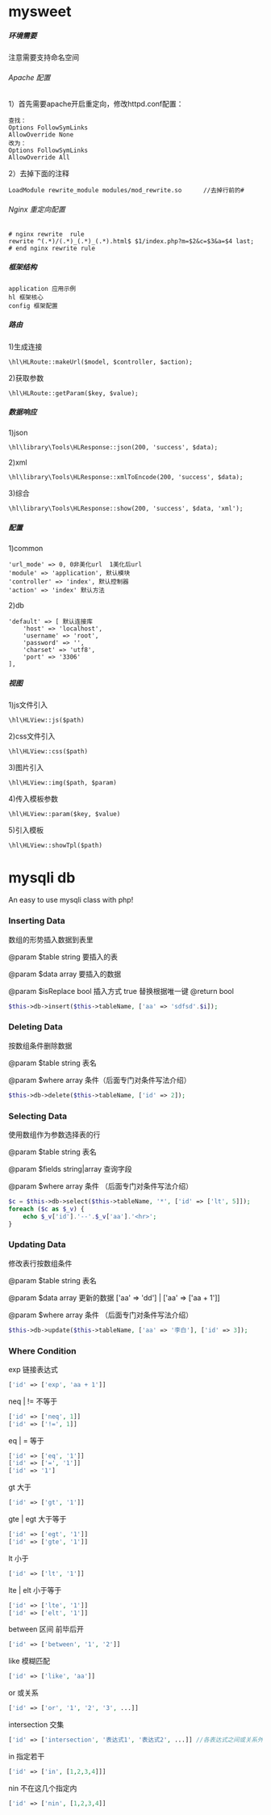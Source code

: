 # mysweet
<h5>环境需要</h5>
注意需要支持命名空间

<h6>Apache 配置</h6>

1）首先需要apache开启重定向，修改httpd.conf配置：

    查找：
    Options FollowSymLinks 
    AllowOverride None
    改为： 
    Options FollowSymLinks 
    AllowOverride All

2）去掉下面的注释 

    LoadModule rewrite_module modules/mod_rewrite.so      //去掉行前的#


<h6>Nginx 重定向配置</h6>

    # nginx rewrite  rule 
    rewrite ^(.*)/(.*)_(.*)_(.*).html$ $1/index.php?m=$2&c=$3&a=$4 last;
    # end nginx rewrite rule

<h5>框架结构</h5>

    application 应用示例
    hl 框架核心
    config 框架配置

<h5>路由</h5>

1)生成连接

    \hl\HLRoute::makeUrl($model, $controller, $action);

2)获取参数

    \hl\HLRoute::getParam($key, $value);

<h5>数据响应</h5>
1)json

    \hl\library\Tools\HLResponse::json(200, 'success', $data);

2)xml

    \hl\library\Tools\HLResponse::xmlToEncode(200, 'success', $data);

3)综合

    \hl\library\Tools\HLResponse::show(200, 'success', $data, 'xml');

<h5>配置</h5>

1)common

    'url_mode' => 0, 0非美化url  1美化后url
	'module' => 'application', 默认模块
	'controller' => 'index', 默认控制器
	'action' => 'index' 默认方法

2)db

    'default' => [ 默认连接库
        'host' => 'localhost',
        'username' => 'root',
        'password' => '',
        'charset' => 'utf8',
        'port' => '3306'
    ], 

<h5>视图</h5>

1)js文件引入

    \hl\HLView::js($path)

2)css文件引入

    \hl\HLView::css($path)

3)图片引入

    \hl\HLView::img($path, $param)
4)传入模板参数

    \hl\HLView::param($key, $value)

5)引入模板

    \hl\HLView::showTpl($path)


mysqli db
=========

An easy to use mysqli class with php!

### Inserting Data
数组的形势插入数据到表里

@param $table string 要插入的表

@param $data array 要插入的数据

@param $isReplace bool 插入方式 true 替换根据唯一键
@return bool
```php
$this->db->insert($this->tableName, ['aa' => 'sdfsd'.$i]);
```



### Deleting Data
按数组条件删除数据

@param $table string 表名

@param $where array 条件（后面专门对条件写法介绍）
```php
$this->db->delete($this->tableName, ['id' => 2]);
``` 



### Selecting Data
使用数组作为参数选择表的行

@param $table string 表名
    
@param $fields string|array 查询字段
    
@param $where array 条件 （后面专门对条件写法介绍）

```php
$c = $this->db->select($this->tableName, '*', ['id' => ['lt', 5]]);
foreach ($c as $_v) {
    echo $_v['id'].'--'.$_v['aa'].'<hr>';
}
```    
  
   
### Updating Data   
修改表行按数组条件

@param $table string 表名

@param $data array 更新的数据 ['aa' => 'dd'] | ['aa' => ['aa + 1']]

@param $where array 条件 （后面专门对条件写法介绍）
```php
$this->db->update($this->tableName, ['aa' => '李白'], ['id' => 3]);
```       
 
### Where Condition   
exp 链接表达式
```php
['id' => ['exp', 'aa + 1']]
```  
neq | !=  不等于
```php
['id' => ['neq', 1]]
['id' => ['!=', 1]]
```  

eq | = 等于
```php
['id' => ['eq', '1']]
['id' => ['=', '1']]
['id' => '1']
```  
gt 大于
```php
['id' => ['gt', '1']]
```  
gte | egt 大于等于
```php
['id' => ['egt', '1']]
['id' => ['gte', '1']]
```  
lt 小于
```php
['id' => ['lt', '1']]
```  
lte | elt 小于等于
```php
['id' => ['lte', '1']]
['id' => ['elt', '1']]
```  
between 区间 前毕后开
```php
['id' => ['between', '1', '2']]
```  
like 模糊匹配
```php
['id' => ['like', 'aa']]
```  
or 或关系
```php
['id' => ['or', '1', '2', '3', ...]]
```  
intersection 交集
```php
['id' => ['intersection', '表达式1', '表达式2', ...]] //各表达式之间或关系外层not
```  
in 指定若干
```php
['id' => ['in', [1,2,3,4]]]
```  
nin 不在这几个指定内
```php
['id' => ['nin', [1,2,3,4]]
```  

